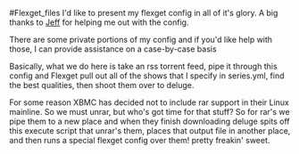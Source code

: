 #Flexget_files
I'd like to present my flexget config in all of it's glory. A big thanks to [Jeff](https://github.com/jawilson) for helping me out with the config. 

There are some private portions of my config and if you'd like help with those, 
I can provide assistance on a case-by-case basis

Basically, what we do here is take an rss torrent feed, pipe it through this config and Flexget
pull out all of the shows that I specify in series.yml, find the best qualities, then shoot them over to deluge.

For some reason XBMC has decided not to include rar support in their Linux mainline. So we must unrar, 
but who's got time for that stuff? So for rar's we pipe them to a new place and when they finish downloading
deluge spits off this execute script that unrar's them, places that output file in another place, and then runs 
a special flexget config over them! pretty freakin' sweet.


